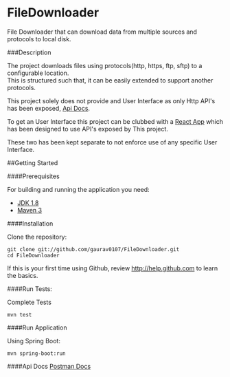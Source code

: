 # FileDownloader

File Downloader that can download data from multiple sources and protocols to local disk.

###Description

The project downloads files using protocols(http, https, ftp, sftp) to a configurable location.   
This is structured such that, it can be easily extended to support another protocols.


This project solely does not provide and User Interface as only Http API's has been exposed, 
[Api Docs](https://documenter.getpostman.com/view/437815/Rzn6v2zk).

To get an User Interface this project can be clubbed with a 
[React App](https://github.com/gaurav0107/filedownloaderUi-react) which has been designed to use API's exposed by This project.

These two has been kept separate to not enforce use of any specific User Interface.


##Getting Started

####Prerequisites

For building and running the application you need:

- [JDK 1.8](http://www.oracle.com/technetwork/java/javase/downloads/jdk8-downloads-2133151.html)
- [Maven 3](https://maven.apache.org)

####Installation

Clone the repository:

  ```shell
  git clone git://github.com/gaurav0107/FileDownloader.git
  cd FileDownloader
  ```

If this is your first time using Github, review http://help.github.com to learn the basics.

####Run Tests:

Complete Tests

```shell
mvn test
```

####Run Application

Using Spring Boot:
```shell
mvn spring-boot:run
```

####Api Docs
[Postman Docs](https://documenter.getpostman.com/view/437815/Rzn6v2zk)



